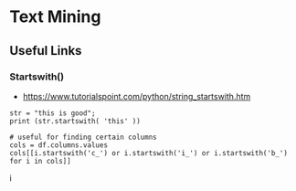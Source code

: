 # Text Mining 

## Useful Links 
### Startswith() 
- https://www.tutorialspoint.com/python/string_startswith.htm

```
str = "this is good";
print (str.startswith( 'this' ))

# useful for finding certain columns 
cols = df.columns.values
cols[[i.startswith('c_') or i.startswith('i_') or i.startswith('b_') for i in cols]]
```




i